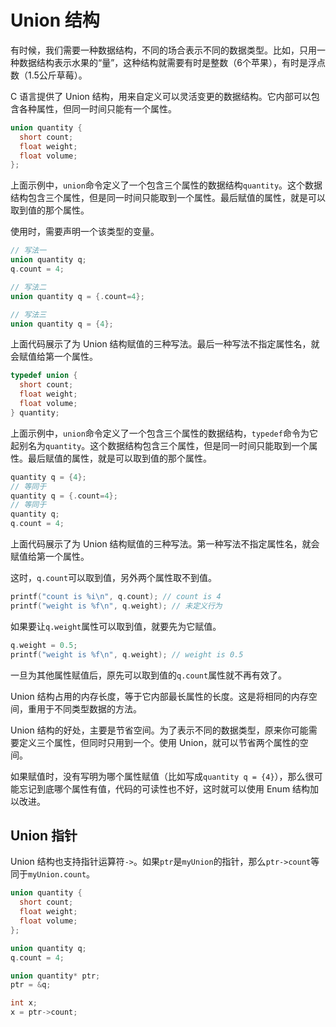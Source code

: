 # Union 结构

有时候，我们需要一种数据结构，不同的场合表示不同的数据类型。比如，只用一种数据结构表示水果的“量”，这种结构就需要有时是整数（6个苹果），有时是浮点数（1.5公斤草莓）。

C 语言提供了 Union 结构，用来自定义可以灵活变更的数据结构。它内部可以包含各种属性，但同一时间只能有一个属性。

```c
union quantity {
  short count;
  float weight;
  float volume;
};
```

上面示例中，`union`命令定义了一个包含三个属性的数据结构`quantity`。这个数据结构包含三个属性，但是同一时间只能取到一个属性。最后赋值的属性，就是可以取到值的那个属性。

使用时，需要声明一个该类型的变量。

```c
// 写法一
union quantity q;
q.count = 4;

// 写法二
union quantity q = {.count=4};

// 写法三
union quantity q = {4};
```

上面代码展示了为 Union 结构赋值的三种写法。最后一种写法不指定属性名，就会赋值给第一个属性。

```c
typedef union {
  short count;
  float weight;
  float volume;
} quantity;
```

上面示例中，`union`命令定义了一个包含三个属性的数据结构，`typedef`命令为它起别名为`quantity`。这个数据结构包含三个属性，但是同一时间只能取到一个属性。最后赋值的属性，就是可以取到值的那个属性。

```c
quantity q = {4};
// 等同于
quantity q = {.count=4};
// 等同于
quantity q;
q.count = 4;
```

上面代码展示了为 Union 结构赋值的三种写法。第一种写法不指定属性名，就会赋值给第一个属性。

这时，`q.count`可以取到值，另外两个属性取不到值。

```c
printf("count is %i\n", q.count); // count is 4
printf("weight is %f\n", q.weight); // 未定义行为
```

如果要让`q.weight`属性可以取到值，就要先为它赋值。

```c
q.weight = 0.5;
printf("weight is %f\n", q.weight); // weight is 0.5
```

一旦为其他属性赋值后，原先可以取到值的`q.count`属性就不再有效了。

Union 结构占用的内存长度，等于它内部最长属性的长度。这是将相同的内存空间，重用于不同类型数据的方法。

Union 结构的好处，主要是节省空间。为了表示不同的数据类型，原来你可能需要定义三个属性，但同时只用到一个。使用 Union，就可以节省两个属性的空间。

如果赋值时，没有写明为哪个属性赋值（比如写成`quantity q = {4}`），那么很可能忘记到底哪个属性有值，代码的可读性也不好，这时就可以使用 Enum 结构加以改进。

## Union 指针

Union 结构也支持指针运算符`->`。如果`ptr`是`myUnion`的指针，那么`ptr->count`等同于`myUnion.count`。

```c
union quantity {
  short count;
  float weight;
  float volume;
};

union quantity q;
q.count = 4;

union quantity* ptr;
ptr = &q;

int x;
x = ptr->count;
```

